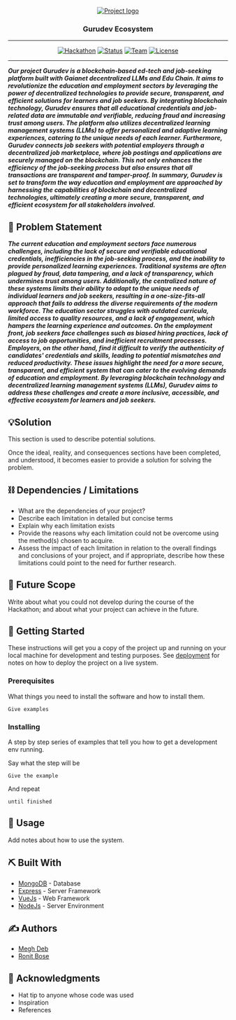 <p align="center">
  <a href="" rel="noopener">
 <img src="https://i.imgur.com/AZ2iWek.png" alt="Project logo"></a>
</p>
<h3 align="center">Gurudev Ecosystem</h3>

<hr/>

<div align="center">

[![Hackathon](https://img.shields.io/badge/hackathon-educhain-orange.svg)](https://lemonade.social/e/2sVguBvU)
[![Status](https://img.shields.io/badge/status-active-success.svg)](https://lemonade.social/e/2sVguBvU)
[![Team](https://img.shields.io/badge/team-tjp-red.svg)](https://lemonade.social/e/2sVguBvU)
[![License](https://img.shields.io/badge/license-MIT-blue.svg)](LICENSE.md)

</div>

---

***Our project Gurudev is a blockchain-based ed-tech and job-seeking platform built with Gaianet decentralized LLMs and Edu Chain. It aims to revolutionize the education and employment sectors by leveraging the power of decentralized technologies to provide secure, transparent, and efficient solutions for learners and job seekers. By integrating blockchain technology, Gurudev ensures that all educational credentials and job-related data are immutable and verifiable, reducing fraud and increasing trust among users. The platform also utilizes decentralized learning management systems (LLMs) to offer personalized and adaptive learning experiences, catering to the unique needs of each learner. Furthermore, Gurudev connects job seekers with potential employers through a decentralized job marketplace, where job postings and applications are securely managed on the blockchain. This not only enhances the efficiency of the job-seeking process but also ensures that all transactions are transparent and tamper-proof. In summary, Gurudev is set to transform the way education and employment are approached by harnessing the capabilities of blockchain and decentralized technologies, ultimately creating a more secure, transparent, and efficient ecosystem for all stakeholders involved.***

## 🧐 Problem Statement

***The current education and employment sectors face numerous challenges, including the lack of secure and verifiable educational credentials, inefficiencies in the job-seeking process, and the inability to provide personalized learning experiences. Traditional systems are often plagued by fraud, data tampering, and a lack of transparency, which undermines trust among users. Additionally, the centralized nature of these systems limits their ability to adapt to the unique needs of individual learners and job seekers, resulting in a one-size-fits-all approach that fails to address the diverse requirements of the modern workforce. The education sector struggles with outdated curricula, limited access to quality resources, and a lack of engagement, which hampers the learning experience and outcomes. On the employment front, job seekers face challenges such as biased hiring practices, lack of access to job opportunities, and inefficient recruitment processes. Employers, on the other hand, find it difficult to verify the authenticity of candidates' credentials and skills, leading to potential mismatches and reduced productivity. These issues highlight the need for a more secure, transparent, and efficient system that can cater to the evolving demands of education and employment. By leveraging blockchain technology and decentralized learning management systems (LLMs), Gurudev aims to address these challenges and create a more inclusive, accessible, and effective ecosystem for learners and job seekers.***

## 💡Solution

This section is used to describe potential solutions.

Once the ideal, reality, and consequences sections have been
completed, and understood, it becomes easier to provide a solution for solving the problem.

## ⛓️ Dependencies / Limitations <a name = "limitations"></a>

- What are the dependencies of your project?
- Describe each limitation in detailed but concise terms
- Explain why each limitation exists
- Provide the reasons why each limitation could not be overcome using the method(s) chosen to acquire.
- Assess the impact of each limitation in relation to the overall findings and conclusions of your project, and if
  appropriate, describe how these limitations could point to the need for further research.

## 🚀 Future Scope <a name = "future_scope"></a>

Write about what you could not develop during the course of the Hackathon; and about what your project can achieve
in the future.

## 🏁 Getting Started <a name = "getting_started"></a>

These instructions will get you a copy of the project up and running on your local machine for development
and testing purposes. See [deployment](#deployment) for notes on how to deploy the project on a live system.

### Prerequisites

What things you need to install the software and how to install them.

```
Give examples
```

### Installing

A step by step series of examples that tell you how to get a development env running.

Say what the step will be

```shell
Give the example
```

And repeat

```
until finished
```

## 🎈 Usage <a name="usage"></a>

Add notes about how to use the system.

## ⛏️ Built With <a name = "tech_stack"></a>

- [MongoDB](https://www.mongodb.com/) - Database
- [Express](https://expressjs.com/) - Server Framework
- [VueJs](https://vuejs.org/) - Web Framework
- [NodeJs](https://nodejs.org/en/) - Server Environment

## ✍️ Authors <a name = "authors"></a>

- [Megh Deb](https://github.com/Megh2005)
- [Ronit Bose](https://github.com/rbose3)

## 🎉 Acknowledgments <a name = "acknowledgments"></a>

- Hat tip to anyone whose code was used
- Inspiration
- References
